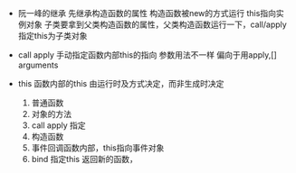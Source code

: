 - 阮一峰的继承
 先继承构造函数的属性
 构造函数被new的方式运行 this指向实例对象
 子类要拿到父类构造函数的属性，父类构造函数运行一下，call/apply 指定this为子类对象

- call apply
 手动指定函数内部this的指向
 参数用法不一样 偏向于用apply,[]
 arguments

- this 函数内部的this
  由运行时及方式决定，而非生成时决定
  1. 普通函数
  2. 对象的方法
  3. call apply 指定
  4. 构造函数
  5. 事件回调函数内部，this指向事件对象
  6. bind 指定this 返回新的函数，